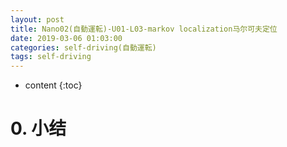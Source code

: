 ```yaml
---
layout: post
title: Nano02(自動運転)-U01-L03-markov localization马尔可夫定位
date: 2019-03-06 01:03:00
categories: self-driving(自動運転)
tags: self-driving
---
```

* content
{:toc}

# 0. 小结

